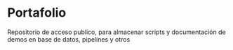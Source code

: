 # Portafolio
Repositorio de acceso publico, para almacenar scripts y documentación de demos en base de datos, pipelines y otros
